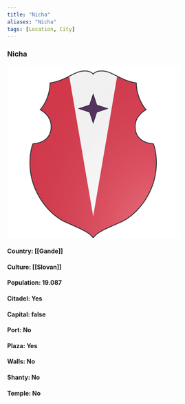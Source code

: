 ```yaml
---
title: "Nicha"
aliases: "Nicha"
tags: [Location, City]
---
```

### Nicha
![](attachment/9598ab16375af823a3f098e4c95566da.svg)

#### Country: [[Gande]]

#### Culture: [[Slovan]]

#### Population: 19.087

#### Citadel: Yes

#### Capital: false

#### Port: No

#### Plaza: Yes

#### Walls: No

#### Shanty: No

#### Temple: No

